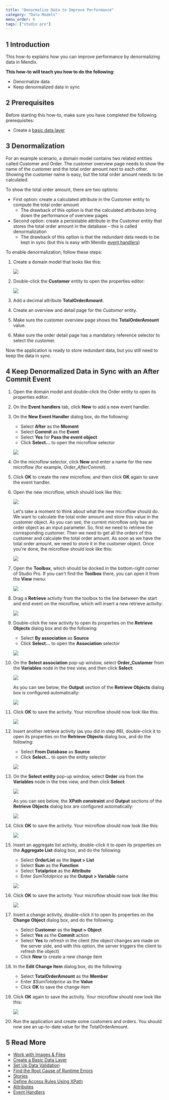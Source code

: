 ```yaml
---
title: "Denormalize Data to Improve Performance"
category: "Data Models"
menu_order: 6
tags: ["studio pro"]
---
```


## 1 Introduction

This how-to explains how you can improve performance by denormalizing data in Mendix.

**This how-to will teach you how to do the following:**

* Denormalize data
* Keep denormalized data in sync

## 2 Prerequisites

Before starting this how-to, make sure you have completed the following prerequisites:

* Create a [basic data layer](create-a-basic-data-layer)

## 3 Denormalization

For an example scenario, a domain model contains two related entities called Customer and Order. The customer overview page needs to show the name of the customer and the total order amount next to each other. Showing the customer name is easy, but the total order amount needs to be calculated.

To show the total order amount, there are two options:

* First option: create a calculated attribute in the Customer entity to compute the total order amount
	* The drawback of this option is that the calculated attributes bring down the performance of overview pages
* Second option: create a persistable attribute in the Customer entity that stores the total order amount in the database – this is called denormalization
	* The drawback of this option is that the redundant data needs to be kept in sync (but this is easy with Mendix [event handlers](/refguide8/event-handlers))

To enable denormalization, follow these steps:

1.  Create a domain model that looks like this:

    ![](attachments/18448743/18582169.png)

2.  Double-click the **Customer** entity to open the properties editor:

    ![](attachments/18448743/18582168.png)

3. Add a decimal attribute **TotalOrderAmount**.
4. Create an overview and detail page for the *Customer* entity.
5. Make sure the customer overview page shows the **TotalOrderAmount** value.
6. Make sure the order detail page has a mandatory reference selector to select the customer.

Now the application is ready to store redundant data, but you still need to keep the data in sync.

## 4 Keep Denormalized Data in Sync with an After Commit Event

1. Open the domain model and double-click the Order entity to open its properties editor.
2. On the **Event handlers** tab, click **New** to add a new event handler.
3.  On the **New Event Handler** dialog box, do the following:
    * Select **After** as the **Moment**
    * Select **Commit** as the **Event**
    * Select **Yes** for **Pass the event object**
    * Click **Select...** to open the microflow selector

    ![](attachments/18448743/18582166.png)

4. On the microflow selector, click **New** and enter a name for the new microflow (for example, *Order_AfterCommit*).
5. Click **OK** to create the new microflow, and then click **OK** again to save the event handler.
6.  Open the new microflow, which should look like this:

    ![](attachments/18448743/18582165.png)

    Let's take a moment to think about what the new microflow should do. We want to calculate the total order amount and store this value in the customer object. As you can see, the current microflow only has an order object as an input parameter. So, first we need to retrieve the corresponding customer. Then we need to get all the orders of this customer and calculate the total order amount. As soon as we have the total order amount, we need to store it in the customer object. Once you're done, the microflow should look like this:

    ![](attachments/18448743/18582150.png)

7.  Open the **Toolbox**, which should be docked in the bottom-right corner of Studio Pro. If you can't find the **Toolbox** there, you can open it from the **View** menu:

    ![](attachments/18448743/18582163.png)

8.  Drag a **Retrieve** activity from the toolbox to the line between the start and end event on the microflow, which will insert a new retrieve activity:

    ![](attachments/18448743/18582164.png)

9.  Double-click the new activity to open its properties on the **Retrieve Objects** dialog box and do the following:
    * Select **By association** as **Source**
    * Click **Select...** to open the **Association** selector

    ![](attachments/18448743/18582162.png)

10. On the **Select association** pop-up window, select **Order_Customer** from the **Variables** node in the tree view, and then click **Select**:

    ![](attachments/18448743/18582161.png)

    As you can see below, the **Output** section of the **Retrieve Objects** dialog box is configured automatically:

    ![](attachments/18448743/18582160.png)

11. Click **OK** to save the activity. Your microflow should now look like this:

    ![](attachments/18448743/18582159.png)

12. Insert another retrieve activity (as you did in step #8), double-click it to open its properties on the **Retrieve Objects** dialog box, and do the following:
    * Select **From Database** as **Source**
    * Click **Select...** to open the entity selector

    ![](attachments/18448743/18582157.png)

13. On the **Select entity** pop-up window, select **Order** via from the **Variables** node in the tree view, and then click **Select**:

    ![](attachments/18448743/18582158.png)

    As you can see below, the **XPath constraint** and **Output** sections of the **Retrieve Objects** dialog box are configured automatically:
    
    ![](attachments/18448743/18582156.png)

14. Click **OK** to save the activity. Your microflow should now look like this:

    ![](attachments/18448743/18582155.png)

15. Insert an aggregate list activity, double-click it to open its properties on the **Aggregate List** dialog box, and do the following:
    * Select **OrderList** as the **Input > List**
    * Select **Sum** as the **Function**
    * Select **Totalprice** as the **Attribute**
    * Enter *SumTotalprice* as the **Output > Variable** name

    ![](attachments/18448743/18582153.png)

16. Click **OK** to save the activity. Your microflow should now look like this:

    ![](attachments/18448743/18582152.png)
    
17. Insert a change activity, double-click it to open its properties on the **Change Object** dialog box, and do the following:
    * Select **Customer** as the **Input > Object**
    * Select **Yes** as the **Commit** action
    * Select **Yes** to refresh in the client (the object changes are made on the server side, and with this option, the server triggers the client to refresh the object)
    * Click **New** to create a new change item
18. In the **Edit Change Item** dialog box, do the following:
    * Select **TotalOrderAmount** as the **Member**
    * Enter *$SumTotalprice* as the **Value**
    * Click **OK** to save the change item
19. Click **OK** again to save the activity. Your microflow should now look like this:

    ![](attachments/18448743/18582150.png)

20. Run the application and create some customers and orders. You should now see an up-to-date value for the TotalOrderAmount.

## 5 Read More

* [Work with Images & Files](working-with-images-and-files)
* [Create a Basic Data Layer](create-a-basic-data-layer)
* [Set Up Data Validation](setting-up-data-validation)
* [Find the Root Cause of Runtime Errors](/howto8/monitoring-troubleshooting/finding-the-root-cause-of-runtime-errors)
* [Stories](/developerportal/collaborate/stories)
* [Define Access Rules Using XPath](/howto8/logic-business-rules/define-access-rules-using-xpath)
* [Attributes](/refguide8/attributes)
* [Event Handlers](/refguide8/event-handlers)

